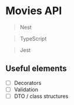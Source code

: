 # Movies API

> Nest

> TypeScript

> Jest

## Useful elements

- [ ] Decorators
- [ ] Validation
- [ ] DTO / class structures
